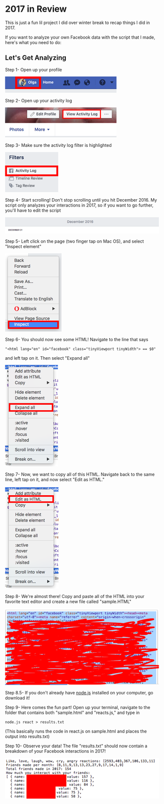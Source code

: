 # 2017 in Review

This is just a fun lil project I did over winter break to recap things I did in 2017.

If you want to analyze your own Facebook data with the script that I made, here's what you need to do: 

## Let's Get Analyzing
Step 1- Open up your profile

![profile](screenshots/profile.png)

Step 2- Open up your activity log

![view activity log](screenshots/viewActivityLog.png)

Step 3- Make sure the activity log filter is highlighted

![activity log](screenshots/activityLog.png)

Step 4- Start scrolling! Don't stop scrolling until you hit December 2016. My script only analyzes your interactions in 2017, so if you want to go further, you'll have to edit the script

![december 2016](screenshots/december2016.png)

Step 5- Left click on the page (two finger tap on Mac OS), and select "Inspect element"

![inspect element](screenshots/inspectElement.png)

Step 6- You should now see some HTML! Navigate to the line that says 

```
"<html lang="en" id="facebook" class="tinyViewport tinyWidth"> == $0"
```

and left tap on it. Then select "Expand all"

![expand all](screenshots/expandAll.png)

Step 7- Now, we want to copy all of this HTML. Navigate back to the same line, left tap on it, and now select "Edit as HTML."

![edit as HTML](screenshots/editAsHTML.png)

Step 8- We're almost there! Copy and paste all of the HTML into your favorite text editor and create a new file called "sample.HTML"

![HTML](screenshots/HTML.png)

Step 8.5- If you don't already have [node.js](https://nodejs.org/en/) installed on your computer, go download it! 

Step 9- Here comes the fun part! Open up your terminal, navigate to the folder that contains both "sample.html" and "reacts.js," and type in 

```
node.js react > results.txt
```

(This basically runs the code in react.js on sample.html and places the output into results.txt)

Step 10- Observe your data! The file "results.txt" should now contain a breakdown of your Facebook interactions in 2017!

![results](screenshots/results.png)